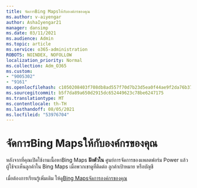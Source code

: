 ```yaml
---
title: จัดการBing Mapsให้กับองค์กรของคุณ
ms.author: v-aiyengar
author: AshaIyengar21
manager: dansimp
ms.date: 03/11/2021
ms.audience: Admin
ms.topic: article
ms.service: o365-administration
ROBOTS: NOINDEX, NOFOLLOW
localization_priority: Normal
ms.collection: Adm_O365
ms.custom:
- "9005302"
- "9161"
ms.openlocfilehash: c1050208403f708db8ad557f70d7b23d5ea0f44ae9f2da76b37ead2b9b90436e
ms.sourcegitcommit: b5f7da89a650d2915dc652449623c78be6247175
ms.translationtype: MT
ms.contentlocale: th-TH
ms.lasthandoff: 08/05/2021
ms.locfileid: "53976704"
---
```

# <a name="manage-bing-maps-for-your-organization"></a>จัดการBing Mapsให้กับองค์กรของคุณ

หลังจากที่คุณเปิดใช้งานเนื้อหาBing Maps **ฝังตัวใน** ศูนย์การจัดการของแพลตฟอร์ม Power แล้ว ผู้ใช้จะเห็นลูกค้าใน Bing Maps เมื่อพวกเขาดูที่ติดต่อ ลูกค้าเป้าหมาย หรือบัญชี

เมื่อต้องการเรียนรู้เพิ่มเติม ให้ดู[Bing Mapsจัดการองค์กรของคุณ](https://go.microsoft.com/fwlink/?linkid=2152757)